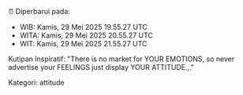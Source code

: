 ⏰ Diperbarui pada:
- WIB: Kamis, 29 Mei 2025 19.55.27 UTC
- WITA: Kamis, 29 Mei 2025 20.55.27 UTC
- WIT: Kamis, 29 Mei 2025 21.55.27 UTC

Kutipan Inspiratif:
"There is no market for YOUR EMOTIONS, so never advertise your FEELINGS just display YOUR ATTITUDE.,."


Kategori: attitude

